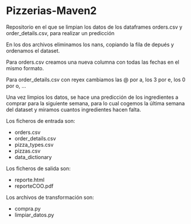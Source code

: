 # Pizzerias-Maven2

Repositorio en el que se limpian los datos de los dataframes orders.csv y order_details.csv, para realizar un predicción 

En los dos archivos eliminamos los nans, copiando la fila de depués y ordenamos el dataset.

Para orders.csv creamos una nueva columna con todas las fechas en el mismo formato.

Para order_details.csv con reyex cambiamos las @ por a, los 3 por e, los 0 por o, ...

Una vez limpios los datos, se hace una predicción de los ingredientes a comprar para la siguiente semana, para lo cual cogemos la última semana del dataset y miramos cuantos ingredientes hacen falta.

Los ficheros de entrada son:
- orders.csv
- order_details.csv
- pizza_types.csv
- pizzas.csv
- data_dictionary

Los ficheros de salida son:
- reporte.html
- reporteCOO.pdf

Los archivos de transformación son:
- compra.py
- limpiar_datos.py
